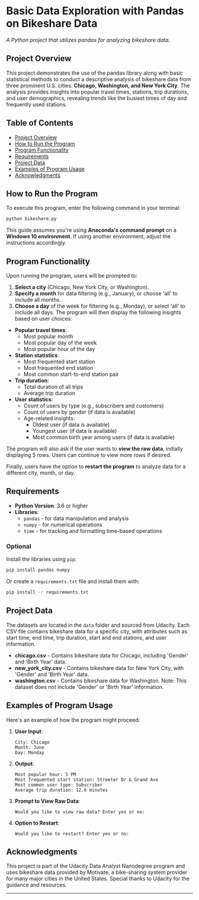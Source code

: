 
# Basic Data Exploration with Pandas on Bikeshare Data
_A Python project that utilizes pandas for analyzing bikeshare data._
## Project Overview
This project demonstrates the use of the pandas library along with basic statistical methods to conduct a descriptive analysis of bikeshare data from three prominent U.S. cities: **Chicago, Washington, and New York City**. The analysis provides insights into popular travel times, stations, trip durations, and user demographics, revealing trends like the busiest times of day and frequently used stations. 

## Table of Contents
- [Project Overview](#project-overview)
- [How to Run the Program](#how-to-run-the-program)
- [Program Functionality](#program-functionality)
- [Requirements](#requirements)
- [Project Data](#project-data)
- [Examples of Program Usage](#examples-of-program-usage)
- [Acknowledgments](#acknowledgments)
## How to Run the Program
To execute this program, enter the following command in your terminal:
```bash
python bikeshare.py
```
This guide assumes you're using **Anaconda's command prompt** on a **Windows 10 environment**. If using another environment, adjust the instructions accordingly. 
## Program Functionality
Upon running the program, users will be prompted to:
1. **Select a city** (Chicago, New York City, or Washington).
2. **Specify a month** for data filtering (e.g., January), or choose 'all' to include all months.
3. **Choose a day** of the week for filtering (e.g., Monday), or select 'all' to include all days.
The program will then display the following insights based on user choices:
- **Popular travel times**:
   - Most popular month
   - Most popular day of the week
   - Most popular hour of the day
- **Station statistics**:
   - Most frequented start station
   - Most frequented end station
   - Most common start-to-end station pair
- **Trip duration**:
   - Total duration of all trips
   - Average trip duration
- **User statistics**:
   - Count of users by type (e.g., subscribers and customers)
   - Count of users by gender (if data is available)
   - Age-related insights:
     - Oldest user (if data is available)
     - Youngest user (if data is available)
     - Most common birth year among users (if data is available)

The program will also ask if the user wants to **view the raw data**, initially displaying 5 rows. Users can continue to view more rows if desired.

Finally, users have the option to **restart the program** to analyze data for a different city, month, or day.

## Requirements

- **Python Version**: 3.6 or higher
- **Libraries**:
   - `pandas` - for data manipulation and analysis
   - `numpy` - for numerical operations
   - `time` - for tracking and formatting time-based operations

### Optional
Install the libraries using `pip`:
```bash
pip install pandas numpy
```

Or create a `requirements.txt` file and install them with:
```bash
pip install -r requirements.txt
```

## Project Data

The datasets are located in the `data` folder and sourced from Udacity. Each CSV file contains bikeshare data for a specific city, with attributes such as start time, end time, trip duration, start and end stations, and user information.

- **chicago.csv** - Contains bikeshare data for Chicago, including 'Gender' and 'Birth Year' data.
- **new_york_city.csv** - Contains bikeshare data for New York City, with 'Gender' and 'Birth Year' data.
- **washington.csv** - Contains bikeshare data for Washington. Note: This dataset does not include 'Gender' or 'Birth Year' information.

## Examples of Program Usage

Here's an example of how the program might proceed:
1. **User Input**:
   ```
   City: Chicago
   Month: June
   Day: Monday
   ```

2. **Output**:
   ```
   Most popular hour: 5 PM
   Most frequented start station: Streeter Dr & Grand Ave
   Most common user type: Subscriber
   Average trip duration: 12.6 minutes
   ```

3. **Prompt to View Raw Data**:
   ```
   Would you like to view raw data? Enter yes or no:
   ```

4. **Option to Restart**:
   ```
   Would you like to restart? Enter yes or no:
   ```

## Acknowledgments

This project is part of the Udacity Data Analyst Nanodegree program and uses bikeshare data provided by Motivate, a bike-sharing system provider for many major cities in the United States. Special thanks to Udacity for the guidance and resources.

---
